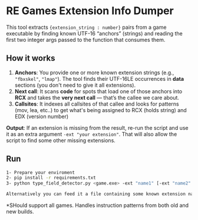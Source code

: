 # RE Games Extension Info Dumper

This tool extracts `{extension_string : number}` pairs from a game executable by finding known UTF-16 “anchors” (strings) and reading the first two integer args passed to the function that consumes them.

## How it works

1. **Anchors**: You provide one or more known extension strings (e.g., `"fbxskel"`, `"lmap"`). The tool finds their UTF-16LE occurrences in **data** sections (you don't need to give it all extensions).
2. **Next call**: It scans **code** for spots that load one of those anchors into **RCX** and takes the **very next call** — that’s the callee we care about.
3. **Callsites**: It indexes all callsites of that callee and looks for patterns (mov, lea, etc..) to get what's being assigned to RCX (holds string) and EDX (version number)

**Output**: If an extension is missing from the result, re-run the script and use it as an extra argument `-ext "your extension"`. That will also allow the script to find some other missing extensions.


## Run

```bash
1- Prepare your enviroment
2- pip install -r requirements.txt
3- python type_field_detector.py <game.exe> -ext "name1" [-ext "name2" ...] [-o output.json]

Alternatively you can feed it a file containing some known extension names, using `-F` or `--ext-file`
```

*SHould support all games. Handles instruction patterns from both old and new builds.
